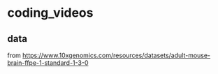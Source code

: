 # coding_videos

## data

from https://www.10xgenomics.com/resources/datasets/adult-mouse-brain-ffpe-1-standard-1-3-0
